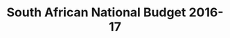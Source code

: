 ---
layout: homepage
title: South African National Budget 2016-17
years:
- [2015-16, /2015-16, link]
- [2016-17, /2016-17, active]
- [2017-18, /2017-18, link]
- [2018-19, /2018-19, link]
financial_year: 2016-17
active: home
nested: false
---